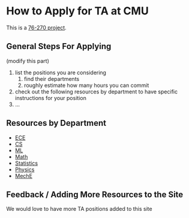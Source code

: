 # How to Apply for TA at CMU

This is a [76-270 project](https://margaretd11.github.io/TA_application_instruction/about/info).

## General Steps For Applying

(modify this part)
1. list the positions you are considering
    1. find their departments
    1. roughly estimate how many hours you can commit
1. check out the following resources by department to have specific instructions for your position
1. ...


## Resources by Department
* [ECE](https://margaretd11.github.io/TA_application_instruction/departments/ECE)
* [CS](https://margaretd11.github.io/TA_application_instruction/departments/CS)
* [ML](https://margaretd11.github.io/TA_application_instruction/departments/ML)
* [Math](https://margaretd11.github.io/TA_application_instruction/departments/Math)
* [Statistics](https://margaretd11.github.io/TA_application_instruction/departments/Stats)
* [Physics](https://margaretd11.github.io/TA_application_instruction/departments/Physics)
* [MechE](https://margaretd11.github.io/TA_application_instruction/departments/MechE)

## Feedback / Adding More Resources to the Site

We would love to have more TA positions added to this site

